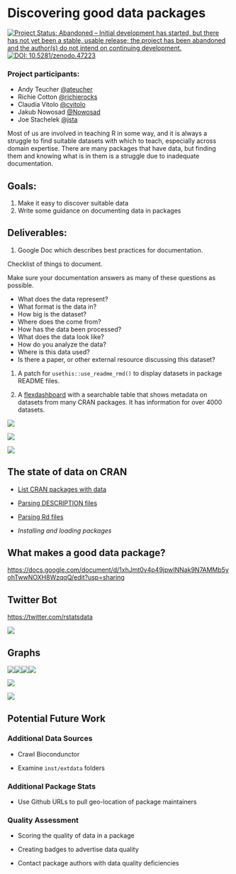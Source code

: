 <!-- README.md is generated from README.Rmd. Please edit that file -->
Discovering good data packages
==============================
[![Project Status: Abandoned – Initial development has started, but there has not yet been a stable, usable release; the project has been abandoned and the author(s) do not intend on continuing development.](https://www.repostatus.org/badges/latest/abandoned.svg)](https://www.repostatus.org/#abandoned)
[![DOI: 10.5281/zenodo.47223](https://zenodo.org/badge/doi/10.5281/zenodo.1095831.svg)](https://doi.org/10.5281/zenodo.1095831)

### Project participants:

-   Andy Teucher [@ateucher](https://github.com/ateucher)
-   Richie Cotton [@richierocks](https://github.com/richierocks)
-   Claudia Vitolo [@cvitolo](https://github.com/cvitolo)
-   Jakub Nowosad [@Nowosad](https://github.com/Nowosad)
-   Joe Stachelek [@jsta](https://github.com/jsta)

Most of us are involved in teaching R in some way, and it is always a struggle to find suitable datasets with which to teach, especially across domain expertise. There are many packages that have data, but finding them and knowing what is in them is a struggle due to inadequate documentation.

Goals:
------

1.  Make it easy to discover suitable data
2.  Write some guidance on documenting data in packages

Deliverables:
-------------

1.  Google Doc which describes best practices for documentation.

Checklist of things to document.

Make sure your documentation answers as many of these questions as possible.

-   What does the data represent?
-   What format is the data in?
-   How big is the dataset?
-   Where does the come from?
-   How has the data been processed?
-   What does the data look like?
-   How do you analyze the data?
-   Where is this data used?
-   Is there a paper, or other external resource discussing this dataset?

1.  A patch for `usethis::use_readme_rmd()` to display datasets in package README files.

2.  A [flexdashboard](https://ropenscilabs.github.io/data-packages) with a searchable table that shows metadata on datasets from many CRAN packages. It has information for over 4000 datasets.

![](inst/screenshots/pkg.png)

![](inst/screenshots/datasets.png)

![](inst/screenshots/rdfiles.png)

The state of data on CRAN
-------------------------

-   [List CRAN packages with data](R/get-pkgs-with-data-dir.R)

-   [Parsing DESCRIPTION files](R/parse_description.R)

-   [Parsing Rd files](R/get_metacran.R)

-   *Installing and loading packages*

What makes a good data package?
-------------------------------

<https://docs.google.com/document/d/1xhJmt0v4p49jpwINNak9N7AMMb5yohTwwNOXH8WzqqQ/edit?usp=sharing>

Twitter Bot
-----------

<https://twitter.com/rstatsdata>

![](inst/screenshots/tweetbot.png)

Graphs
------

![](README_files/figure-markdown_github/unnamed-chunk-1-1.png)![](README_files/figure-markdown_github/unnamed-chunk-1-2.png)![](README_files/figure-markdown_github/unnamed-chunk-1-3.png)![](README_files/figure-markdown_github/unnamed-chunk-1-4.png)

![](README_files/figure-markdown_github/unnamed-chunk-3-1.png)

<img src="README_files/figure-markdown_github/unnamed-chunk-4-1.png" style="display: block; margin: auto;" />

Potential Future Work
---------------------

### Additional Data Sources

-   Crawl Biocondunctor

-   Examine `inst/extdata` folders

### Additional Package Stats

-   Use Github URLs to pull geo-location of package maintainers

### Quality Assessment

-   Scoring the quality of data in a package

-   Creating badges to advertise data quality

-   Contact package authors with data quality deficiencies
